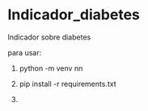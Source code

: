 # Indicador_diabetes
Indicador sobre diabetes

para usar:

1. python -m venv nn

2. pip install -r requirements.txt

3.
